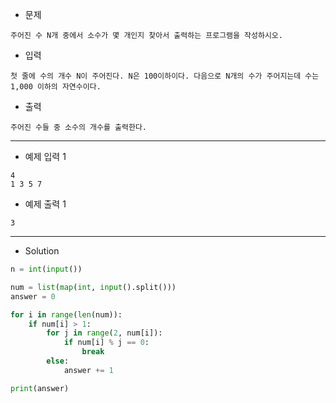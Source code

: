 - 문제

```
주어진 수 N개 중에서 소수가 몇 개인지 찾아서 출력하는 프로그램을 작성하시오.
```

- 입력

```
첫 줄에 수의 개수 N이 주어진다. N은 100이하이다. 다음으로 N개의 수가 주어지는데 수는 1,000 이하의 자연수이다.
```

- 출력

```
주어진 수들 중 소수의 개수를 출력한다.
```

---

- 예제 입력 1 

```
4
1 3 5 7
```

- 예제 출력 1 

```
3
```

---

- Solution

```py
n = int(input())

num = list(map(int, input().split()))
answer = 0

for i in range(len(num)):
    if num[i] > 1:
        for j in range(2, num[i]):
            if num[i] % j == 0:
                break
        else: 
            answer += 1

print(answer)
```

